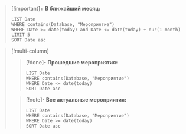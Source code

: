 >[!important]+ **В ближайший месяц:**
>```dataview
>LIST Date
>WHERE contains(Database, "Мероприятие")
>WHERE Date >= date(today) and Date <= date(today) + dur(1 month)
>LIMIT 5
>SORT Date asc
>```

> [!multi-column]
>>[!done]- **Прошедшие мероприятия:**
>>```dataview
>>LIST Date
>>WHERE contains(Database, "Мероприятие")
>>WHERE Date <= date(today)
>>SORT Date asc
>>```
>
>>[!note]- **Все актуальные мероприятия:**
>>```dataview
>>LIST Date
>>WHERE contains(Database, "Мероприятие")
>>WHERE Date >= date(today)
>>SORT Date asc
>>```

